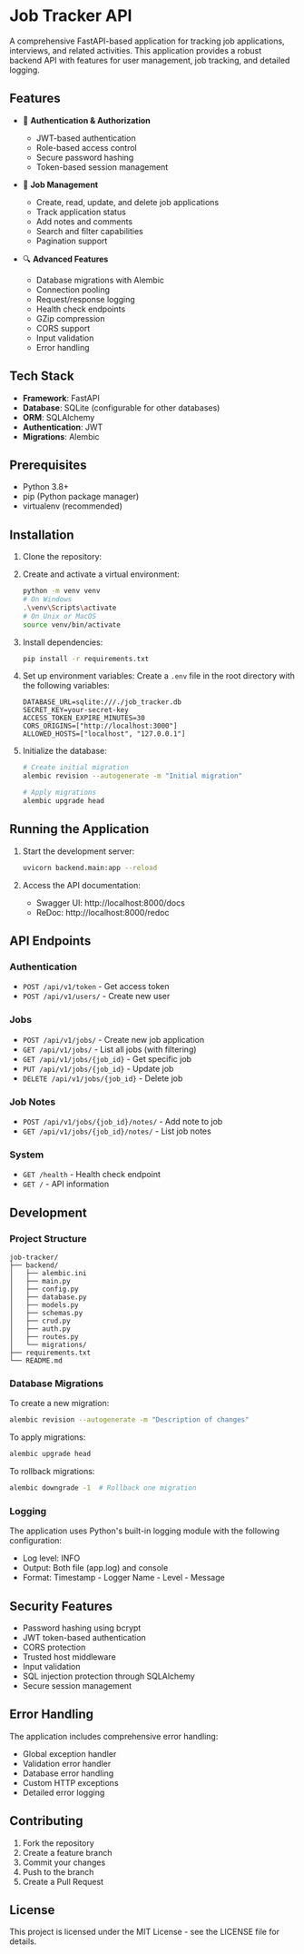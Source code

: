 # Job Tracker API

A comprehensive FastAPI-based application for tracking job applications, interviews, and related activities. This application provides a robust backend API with features for user management, job tracking, and detailed logging.

## Features

- 🔐 **Authentication & Authorization**
  - JWT-based authentication
  - Role-based access control
  - Secure password hashing
  - Token-based session management

- 📝 **Job Management**
  - Create, read, update, and delete job applications
  - Track application status
  - Add notes and comments
  - Search and filter capabilities
  - Pagination support

- 🔍 **Advanced Features**
  - Database migrations with Alembic
  - Connection pooling
  - Request/response logging
  - Health check endpoints
  - GZip compression
  - CORS support
  - Input validation
  - Error handling

## Tech Stack

- **Framework**: FastAPI
- **Database**: SQLite (configurable for other databases)
- **ORM**: SQLAlchemy
- **Authentication**: JWT
- **Migrations**: Alembic


## Prerequisites

- Python 3.8+
- pip (Python package manager)
- virtualenv (recommended)

## Installation

1. Clone the repository:
  
2. Create and activate a virtual environment:
   ```bash
   python -m venv venv
   # On Windows
   .\venv\Scripts\activate
   # On Unix or MacOS
   source venv/bin/activate
   ```

3. Install dependencies:
   ```bash
   pip install -r requirements.txt
   ```

4. Set up environment variables:
   Create a `.env` file in the root directory with the following variables:
   ```
   DATABASE_URL=sqlite:///./job_tracker.db
   SECRET_KEY=your-secret-key
   ACCESS_TOKEN_EXPIRE_MINUTES=30
   CORS_ORIGINS=["http://localhost:3000"]
   ALLOWED_HOSTS=["localhost", "127.0.0.1"]
   ```

5. Initialize the database:
   ```bash
   # Create initial migration
   alembic revision --autogenerate -m "Initial migration"
   
   # Apply migrations
   alembic upgrade head
   ```

## Running the Application

1. Start the development server:
   ```bash
   uvicorn backend.main:app --reload
   ```

2. Access the API documentation:
   - Swagger UI: http://localhost:8000/docs
   - ReDoc: http://localhost:8000/redoc

## API Endpoints

### Authentication
- `POST /api/v1/token` - Get access token
- `POST /api/v1/users/` - Create new user

### Jobs
- `POST /api/v1/jobs/` - Create new job application
- `GET /api/v1/jobs/` - List all jobs (with filtering)
- `GET /api/v1/jobs/{job_id}` - Get specific job
- `PUT /api/v1/jobs/{job_id}` - Update job
- `DELETE /api/v1/jobs/{job_id}` - Delete job

### Job Notes
- `POST /api/v1/jobs/{job_id}/notes/` - Add note to job
- `GET /api/v1/jobs/{job_id}/notes/` - List job notes

### System
- `GET /health` - Health check endpoint
- `GET /` - API information

## Development

### Project Structure
```
job-tracker/
├── backend/
│   ├── alembic.ini
│   ├── main.py
│   ├── config.py
│   ├── database.py
│   ├── models.py
│   ├── schemas.py
│   ├── crud.py
│   ├── auth.py
│   ├── routes.py
│   └── migrations/
├── requirements.txt
└── README.md
```

### Database Migrations

To create a new migration:
```bash
alembic revision --autogenerate -m "Description of changes"
```

To apply migrations:
```bash
alembic upgrade head
```

To rollback migrations:
```bash
alembic downgrade -1  # Rollback one migration
```

### Logging

The application uses Python's built-in logging module with the following configuration:
- Log level: INFO
- Output: Both file (app.log) and console
- Format: Timestamp - Logger Name - Level - Message

## Security Features

- Password hashing using bcrypt
- JWT token-based authentication
- CORS protection
- Trusted host middleware
- Input validation
- SQL injection protection through SQLAlchemy
- Secure session management

## Error Handling

The application includes comprehensive error handling:
- Global exception handler
- Validation error handler
- Database error handling
- Custom HTTP exceptions
- Detailed error logging

## Contributing

1. Fork the repository
2. Create a feature branch
3. Commit your changes
4. Push to the branch
5. Create a Pull Request

## License

This project is licensed under the MIT License - see the LICENSE file for details. 